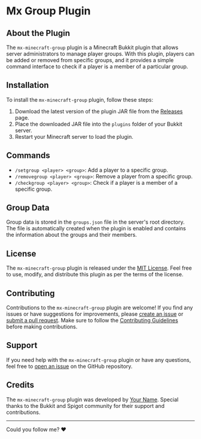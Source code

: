 # Mx Group Plugin

## About the Plugin

The `mx-minecraft-group` plugin is a Minecraft Bukkit plugin that allows server administrators to manage player groups. With this plugin, players can be added or removed from specific groups, and it provides a simple command interface to check if a player is a member of a particular group.

## Installation

To install the `mx-minecraft-group` plugin, follow these steps:

1. Download the latest version of the plugin JAR file from the [Releases](https://github.com/mxtheuz/mx-minecraft-group/releases) page.
2. Place the downloaded JAR file into the `plugins` folder of your Bukkit server.
3. Restart your Minecraft server to load the plugin.

## Commands

- `/setgroup <player> <group>`: Add a player to a specific group.
- `/removegroup <player> <group>`: Remove a player from a specific group.
- `/checkgroup <player> <group>`: Check if a player is a member of a specific group.

## Group Data

Group data is stored in the `groups.json` file in the server's root directory. The file is automatically created when the plugin is enabled and contains the information about the groups and their members.

## License

The `mx-minecraft-group` plugin is released under the [MIT License](https://github.com/mxtheuz/mx-minecraft-group/blob/master/LICENSE). Feel free to use, modify, and distribute this plugin as per the terms of the license.

## Contributing

Contributions to the `mx-minecraft-group` plugin are welcome! If you find any issues or have suggestions for improvements, please [create an issue](https://github.com/mxtheuz/mx-minecraft-group/issues) or [submit a pull request](https://github.com/mxtheuz/mx-minecraft-group/pulls). Make sure to follow the [Contributing Guidelines](https://github.com/mxtheuz/mx-minecraft-group/blob/master/CONTRIBUTING.md) before making contributions.

## Support

If you need help with the `mx-minecraft-group` plugin or have any questions, feel free to [open an issue](https://github.com/mxtheuz/mx-minecraft-group/issues) on the GitHub repository.

## Credits

The `mx-minecraft-group` plugin was developed by [Your Name](https://github.com/mxtheuz). Special thanks to the Bukkit and Spigot community for their support and contributions.

<hr>

Could you follow me? ❤

